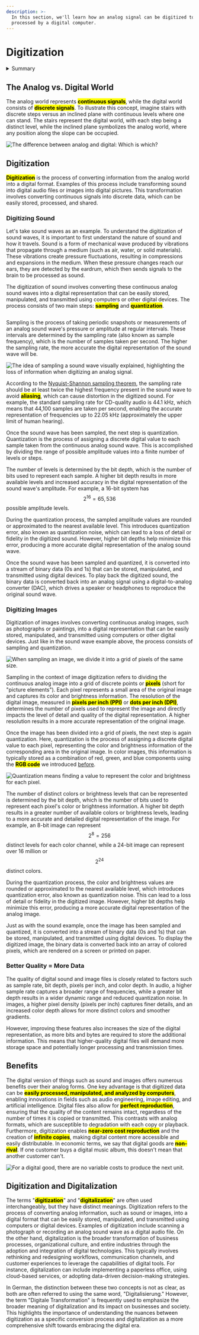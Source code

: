 ```yaml
---
description: >-
  In this section, we'll learn how an analog signal can be digitized to be
  processed by a digital computer.
---
```


# Digitization

<details>

<summary>Summary</summary>

In this lesson, you'll learn:

* The difference between the analog and digital world.
* How we can transform sound and images from an analog to a digital format.
* What the terms sampling and quantization mean in the context of digitization.
* The  benefits of digital goods over analog or physical ones.
* The difference between digitization and digitalization

This lesson is relevant for [Exercise 4: Digitizing the Physical World](https://github.com/winf-hsos/lifi-exercises/raw/main/exercises/04\_exercise\_digitizing\_the\_physical\_world.pdf).

</details>

## The Analog vs. Digital World

The analog world represents <mark style="background-color:yellow;">**continuous signals**</mark>, while the digital world consists of <mark style="background-color:yellow;">**discrete signals**</mark>. To illustrate this concept, imagine stairs with discrete steps versus an inclined plane with continuous levels where one can stand. The stairs represent the digital world, with each step being a distinct level, while the inclined plane symbolizes the analog world, where any position along the slope can be occupied.

<img src="../../.gitbook/assets/file.excalidraw (2).svg" alt="The difference between analog and digital: Which is which?" class="gitbook-drawing">

## Digitization

<mark style="background-color:yellow;">**Digitization**</mark> is the process of converting information from the analog world into a digital format. Examples of this process include transforming sound into digital audio files or images into digital pictures. This transformation involves converting continuous signals into discrete data, which can be easily stored, processed, and shared.

### Digitizing Sound

Let's take sound waves as an example. To understand the digitization of sound waves, it is important to first understand the nature of sound and how it travels. Sound is a form of mechanical wave produced by vibrations that propagate through a medium (such as air, water, or solid materials). These vibrations create pressure fluctuations, resulting in compressions and expansions in the medium. When these pressure changes reach our ears, they are detected by the eardrum, which then sends signals to the brain to be processed as sound.

The digitization of sound involves converting these continuous analog sound waves into a digital representation that can be easily stored, manipulated, and transmitted using computers or other digital devices. The process consists of two main steps: <mark style="background-color:yellow;">**sampling**</mark> and <mark style="background-color:yellow;">**quantization**</mark>.

<img src="../../.gitbook/assets/file.excalidraw (12).svg" alt="" class="gitbook-drawing">

Sampling is the process of taking periodic snapshots or measurements of an analog sound wave's pressure or amplitude at regular intervals. These intervals are determined by the sampling rate (also known as sample frequency), which is the number of samples taken per second. The higher the sampling rate, the more accurate the digital representation of the sound wave will be.

<img src="../../.gitbook/assets/file.excalidraw (7).svg" alt="The idea of sampling a sound wave visually explained, highlighting the loss of information when digitizing an analog signal." class="gitbook-drawing">

According to the [Nyquist-Shannon sampling theorem](https://en.wikipedia.org/wiki/Nyquist%E2%80%93Shannon\_sampling\_theorem), the sampling rate should be at least twice the highest frequency present in the sound wave to avoid <mark style="background-color:yellow;">**aliasing**</mark>, which can cause distortion in the digitized sound. For example, the standard sampling rate for CD-quality audio is 44.1 kHz, which means that 44,100 samples are taken per second, enabling the accurate representation of frequencies up to 22.05 kHz (approximately the upper limit of human hearing).

Once the sound wave has been sampled, the next step is quantization. Quantization is the process of assigning a discrete digital value to each sample taken from the continuous analog sound wave. This is accomplished by dividing the range of possible amplitude values into a finite number of levels or steps.

The number of levels is determined by the bit depth, which is the number of bits used to represent each sample. A higher bit depth results in more available levels and increased accuracy in the digital representation of the sound wave's amplitude. For example, a 16-bit system has$$2^{16} = 65,536$$ possible amplitude levels.

During the quantization process, the sampled amplitude values are rounded or approximated to the nearest available level. This introduces quantization error, also known as quantization noise, which can lead to a loss of detail or fidelity in the digitized sound. However, higher bit depths help minimize this error, producing a more accurate digital representation of the analog sound wave.

Once the sound wave has been sampled and quantized, it is converted into a stream of binary data (0s and 1s) that can be stored, manipulated, and transmitted using digital devices. To play back the digitized sound, the binary data is converted back into an analog signal using a digital-to-analog converter (DAC), which drives a speaker or headphones to reproduce the original sound wave.

### Digitizing Images

Digitization of images involves converting continuous analog images, such as photographs or paintings, into a digital representation that can be easily stored, manipulated, and transmitted using computers or other digital devices. Just like in the sound wave example above, the process consists of sampling and quantization.

<img src="../../.gitbook/assets/file.excalidraw (2) (1).svg" alt="When sampling an image, we divide it into a grid of pixels of the same size." class="gitbook-drawing">

Sampling in the context of image digitization refers to dividing the continuous analog image into a grid of discrete points or <mark style="background-color:yellow;">**pixels**</mark> (short for "picture elements"). Each pixel represents a small area of the original image and captures its color and brightness information. The resolution of the digital image, measured in <mark style="background-color:yellow;">**pixels per inch (PPI)**</mark> or <mark style="background-color:yellow;">**dots per inch (DPI)**</mark>, determines the number of pixels used to represent the image and directly impacts the level of detail and quality of the digital representation. A higher resolution results in a more accurate representation of the original image.

Once the image has been divided into a grid of pixels, the next step is again quantization. Here, quantization is the process of assigning a discrete digital value to each pixel, representing the color and brightness information of the corresponding area in the original image. In color images, this information is typically stored as a combination of red, green, and blue components using the <mark style="background-color:yellow;">**RGB code**</mark> we introduced [before](../logic-with-the-led/code-systems.md).

<img src="../../.gitbook/assets/file.excalidraw (9).svg" alt="Quantization means finding a value to represent the color and brightness for each pixel." class="gitbook-drawing">

The number of distinct colors or brightness levels that can be represented is determined by the bit depth, which is the number of bits used to represent each pixel's color or brightness information. A higher bit depth results in a greater number of available colors or brightness levels, leading to a more accurate and detailed digital representation of the image. For example, an 8-bit image can represent $$2^8 = 256$$ distinct levels for each color channel, while a 24-bit image can represent over 16 million or $$2^{24 }$$ distinct colors.

During the quantization process, the color and brightness values are rounded or approximated to the nearest available level, which introduces quantization error, also known as quantization noise. This can lead to a loss of detail or fidelity in the digitized image. However, higher bit depths help minimize this error, producing a more accurate digital representation of the analog image.

Just as with the sound example, once the image has been sampled and quantized, it is converted into a stream of binary data (0s and 1s) that can be stored, manipulated, and transmitted using digital devices. To display the digitized image, the binary data is converted back into an array of colored pixels, which are rendered on a screen or printed on paper.

### Better Quality = More Data

The quality of digital sound and image files is closely related to factors such as sample rate, bit depth, pixels per inch, and color depth. In audio, a higher sample rate captures a broader range of frequencies, while a greater bit depth results in a wider dynamic range and reduced quantization noise. In images, a higher pixel density (pixels per inch) captures finer details, and an increased color depth allows for more distinct colors and smoother gradients.&#x20;

However, improving these features also increases the size of the digital representation, as more bits and bytes are required to store the additional information. This means that higher-quality digital files will demand more storage space and potentially longer processing and transmission times.

## Benefits

The digital version of things such as sound and images offers numerous benefits over their analog forms. One key advantage is that digitized data can be <mark style="background-color:yellow;">**easily processed, manipulated, and analyzed by computers**</mark>, enabling innovations in fields such as audio engineering, image editing, and artificial intelligence. Digital files also allow for <mark style="background-color:yellow;">**perfect reproduction**</mark>, ensuring that the quality of the content remains intact, regardless of the number of times it is copied or transmitted. This contrasts with analog formats, which are susceptible to degradation with each copy or playback. Furthermore, digitization enables <mark style="background-color:yellow;">**near-zero cost reproduction**</mark> and the creation of <mark style="background-color:yellow;">**infinite copies**</mark>, making digital content more accessible and easily distributable. In economic terms, we say that digital goods are <mark style="background-color:yellow;">**non-rival**</mark>. If one customer buys a digital music album, this doesn't mean that another customer can't.

<img src="../../.gitbook/assets/file.excalidraw (3) (3).svg" alt="For a digital good, there are no variable costs to produce the next unit." class="gitbook-drawing">

## Digitization and Digitalization

The terms "<mark style="background-color:yellow;">**digitization**</mark>" and "<mark style="background-color:yellow;">**digitalization**</mark>" are often used interchangeably, but they have distinct meanings. Digitization refers to the process of converting analog information, such as sound or images, into a digital format that can be easily stored, manipulated, and transmitted using computers or digital devices. Examples of digitization include scanning a photograph or recording an analog sound wave as a digital audio file. On the other hand, digitalization is the broader transformation of business processes, organizational culture, and entire industries through the adoption and integration of digital technologies. This typically involves rethinking and redesigning workflows, communication channels, and customer experiences to leverage the capabilities of digital tools. For instance, digitalization can include implementing a paperless office, using cloud-based services, or adopting data-driven decision-making strategies.

In German, the distinction between these two concepts is not as clear, as both are often referred to using the same word, "Digitalisierung." However, the term "Digitale Transformation" is frequently used to emphasize the broader meaning of digitalization and its impact on businesses and society. This highlights the importance of understanding the nuances between digitization as a specific conversion process and digitalization as a more comprehensive shift towards embracing the digital era.
